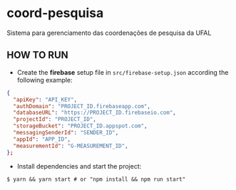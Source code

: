 # coord-pesquisa

Sistema para gerenciamento das coordenações de pesquisa da UFAL

## HOW TO RUN

- Create the **firebase** setup file in `src/firebase-setup.json` according the following example:

```json
{
  "apiKey": "API_KEY",
  "authDomain": "PROJECT_ID.firebaseapp.com",
  "databaseURL": "https://PROJECT_ID.firebaseio.com",
  "projectId": "PROJECT_ID",
  "storageBucket": "PROJECT_ID.appspot.com",
  "messagingSenderId": "SENDER_ID",
  "appId": "APP_ID",
  "measurementId": "G-MEASUREMENT_ID",
};
```

- Install dependencies and start the project:

```shell
$ yarn && yarn start # or "npm install && npm run start"
```

